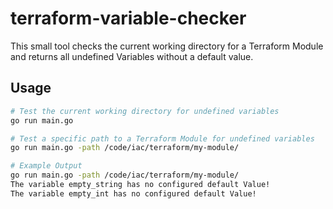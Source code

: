 # terraform-variable-checker

This small tool checks the current working directory for a Terraform Module and returns all undefined Variables without a default value.

## Usage

```sh
# Test the current working directory for undefined variables
go run main.go

# Test a specific path to a Terraform Module for undefined variables
go run main.go -path /code/iac/terraform/my-module/

# Example Output
go run main.go -path /code/iac/terraform/my-module/
The variable empty_string has no configured default Value!
The variable empty_int has no configured default Value!
```
